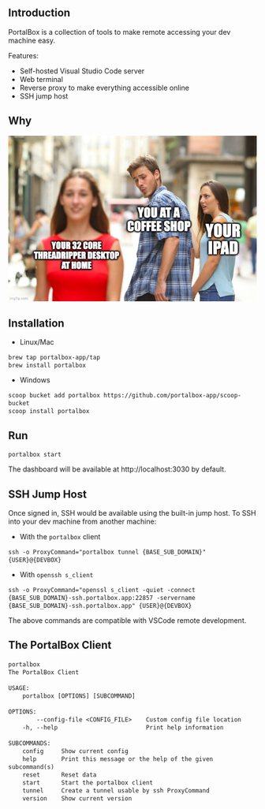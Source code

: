 ## Introduction
PortalBox is a collection of tools to make remote accessing your dev machine easy.

Features:
- Self-hosted Visual Studio Code server
- Web terminal
- Reverse proxy to make everything accessible online
- SSH jump host

## Why
![why](website/meme.jpg "Why")

## Installation
- Linux/Mac
```
brew tap portalbox-app/tap
brew install portalbox
```

- Windows
```
scoop bucket add portalbox https://github.com/portalbox-app/scoop-bucket
scoop install portalbox
```

## Run
```
portalbox start
```

The dashboard will be available at http://localhost:3030 by default.



## SSH Jump Host
Once signed in, SSH would be available using the built-in jump host. To SSH into your dev machine from another machine:

-  With the `portalbox` client
```
ssh -o ProxyCommand="portalbox tunnel {BASE_SUB_DOMAIN}" {USER}@{DEVBOX}
```
- With `openssh s_client`
```
ssh -o ProxyCommand="openssl s_client -quiet -connect {BASE_SUB_DOMAIN}-ssh.portalbox.app:22857 -servername {BASE_SUB_DOMAIN}-ssh.portalbox.app" {USER}@{DEVBOX}
```

The above commands are compatible with VSCode remote development.

## The PortalBox Client


```
portalbox 
The PortalBox Client

USAGE:
    portalbox [OPTIONS] [SUBCOMMAND]

OPTIONS:
        --config-file <CONFIG_FILE>    Custom config file location
    -h, --help                         Print help information

SUBCOMMANDS:
    config     Show current config
    help       Print this message or the help of the given subcommand(s)
    reset      Reset data
    start      Start the portalbox client
    tunnel     Create a tunnel usable by ssh ProxyCommand
    version    Show current version
```
